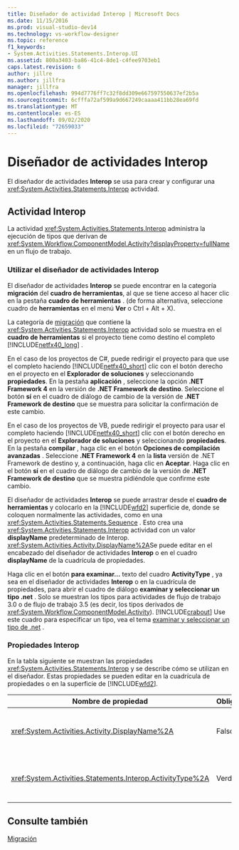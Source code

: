 ```yaml
---
title: Diseñador de actividad Interop | Microsoft Docs
ms.date: 11/15/2016
ms.prod: visual-studio-dev14
ms.technology: vs-workflow-designer
ms.topic: reference
f1_keywords:
- System.Activities.Statements.Interop.UI
ms.assetid: 800a3403-ba86-41c4-8de1-c4fee9703eb1
caps.latest.revision: 6
author: jillre
ms.author: jillfra
manager: jillfra
ms.openlocfilehash: 994d7776ff7c32f8dd309e667597550637ef2b5a
ms.sourcegitcommit: 6cfffa72af599a9d667249caaaa411bb28ea69fd
ms.translationtype: MT
ms.contentlocale: es-ES
ms.lasthandoff: 09/02/2020
ms.locfileid: "72659033"
---
```

# <a name="interop-activity-designer"></a>Diseñador de actividades Interop
El diseñador de actividades **Interop** se usa para crear y configurar una <xref:System.Activities.Statements.Interop> actividad.

## <a name="the-interop-activity"></a>Actividad Interop
 La actividad <xref:System.Activities.Statements.Interop> administra la ejecución de tipos que derivan de <xref:System.Workflow.ComponentModel.Activity?displayProperty=fullName> en un flujo de trabajo.

### <a name="using-the-interop-activity-designer"></a>Utilizar el diseñador de actividades Interop
 El diseñador de actividades **Interop** se puede encontrar en la categoría **migración** del **cuadro de herramientas**, al que se tiene acceso al hacer clic en la pestaña **cuadro de herramientas** . (de forma alternativa, seleccione cuadro de **herramientas** en el menú **Ver** o Ctrl + Alt + X).

 La categoría de [migración](../workflow-designer/migration-activity-designers.md) que contiene la <xref:System.Activities.Statements.Interop> actividad solo se muestra en el **cuadro de herramientas** si el proyecto tiene como destino el completo [!INCLUDE[netfx40_long](../includes/netfx40-long-md.md)] .

 En el caso de los proyectos de C#, puede redirigir el proyecto para que use el completo haciendo [!INCLUDE[netfx40_short](../includes/netfx40-short-md.md)] clic con el botón derecho en el proyecto en el **Explorador de soluciones** y seleccionando **propiedades**. En la pestaña **aplicación** , seleccione la opción **.NET Framework 4** en la versión de **.NET Framework de destino**. Seleccione el botón **sí** en el cuadro de diálogo de cambio de la versión de **.NET Framework de destino** que se muestra para solicitar la confirmación de este cambio.

 En el caso de los proyectos de VB, puede redirigir el proyecto para usar el completo haciendo [!INCLUDE[netfx40_short](../includes/netfx40-short-md.md)] clic con el botón derecho en el proyecto en el **Explorador de soluciones** y seleccionando **propiedades**. En la pestaña **compilar** , haga clic en el botón **Opciones de compilación avanzadas** . Seleccione **.NET Framework 4** en la **lista** versión de .NET Framework de destino y, a continuación, haga clic en **Aceptar**. Haga clic en el botón **sí** en el cuadro de diálogo de cambio de la versión de **.NET Framework de destino** que se muestra pidiéndole que confirme este cambio.

 El diseñador de actividades **Interop** se puede arrastrar desde el **cuadro de herramientas** y colocarlo en la [!INCLUDE[wfd2](../includes/wfd2-md.md)] superficie de, donde se coloquen normalmente las actividades, como en una <xref:System.Activities.Statements.Sequence> . Esto crea una <xref:System.Activities.Statements.Interop> actividad con un valor **displayName** predeterminado de Interop. <xref:System.Activities.Activity.DisplayName%2A>Se puede editar en el encabezado del diseñador de actividades **Interop** o en el cuadro **displayName** de la cuadrícula de propiedades.

 Haga clic en el botón **para examinar...** texto del cuadro **ActivityType** , ya sea en el diseñador de actividades **Interop**  o en la cuadrícula de propiedades, para abrir el cuadro de diálogo **examinar y seleccionar un tipo .net** . Solo se muestran los tipos para actividades de flujo de trabajo 3.0 o de flujo de trabajo 3.5 (es decir, los tipos derivados de <xref:System.Workflow.ComponentModel.Activity>). [!INCLUDE[crabout](../includes/crabout-md.md)] Use este cuadro para especificar un tipo, vea el tema [examinar y seleccionar un tipo de .net](../workflow-designer/browse-and-select-a-dotnet-type-dialog-box.md) .

### <a name="the-interop-properties"></a>Propiedades Interop
 En la tabla siguiente se muestran las propiedades <xref:System.Activities.Statements.Interop> y se describe cómo se utilizan en el diseñador. Estas propiedades se pueden editar en la cuadrícula de propiedades o en la superficie de [!INCLUDE[wfd2](../includes/wfd2-md.md)].

|Nombre de propiedad|Obligatorio|Uso|
|-------------------|--------------|-----------|
|<xref:System.Activities.Activity.DisplayName%2A>|Falso|Nombre descriptivo de la actividad <xref:System.Activities.Statements.Interop>. El valor predeterminado es Interop. Aunque el nombre para mostrar no es obligatorio, se recomienda utilizarlo.|
|<xref:System.Activities.Statements.Interop.ActivityType%2A>|Verdadero|Especifica el tipo de la actividad que contiene la actividad <xref:System.Activities.Statements.Interop>. Este tipo especificado debe derivar de <xref:System.Workflow.ComponentModel.Activity>.|

## <a name="see-also"></a>Consulte también
 [Migración](../workflow-designer/migration-activity-designers.md)